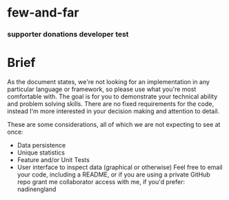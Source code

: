 # few-and-far
### supporter donations developer test ####

# Brief #
As the document states, we're not looking for an implementation in any particular language or framework, so please use what you're most comfortable with. The goal is for you to demonstrate your technical ability and problem solving skills. There are no fixed requirements for the code, instead I'm more interested in your decision making and attention to detail.

These are some considerations, all of which we are not expecting to see at once:
- Data persistence
- Unique statistics
- Feature and/or Unit Tests
- User interface to inspect data (graphical or otherwise)
Feel free to email your code, including a README, or if you are using a private GitHub repo grant me collaborator access with me, if you'd prefer: nadinengland
